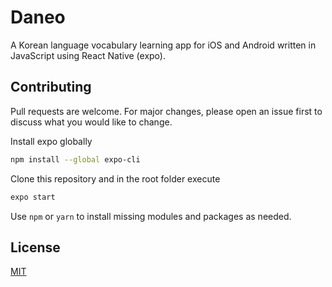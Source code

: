 # Daneo

A Korean language vocabulary learning app for iOS and Android written in JavaScript using React Native (expo).

## Contributing
Pull requests are welcome. For major changes, please open an issue first to discuss what you would like to change.

Install expo globally
```bash
npm install --global expo-cli
```

Clone this repository and in the root folder execute
```bash
expo start
```

Use `npm` or `yarn` to install missing modules and packages as needed.

## License
[MIT](https://choosealicense.com/licenses/mit/)
